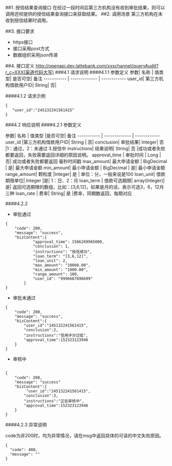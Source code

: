 ##1. 授信结果查询接口
在经过一段时间后第三方机构没有收到审批结果，则可以调用还呗提供的授信结果查询接口来获取结果。
##2. 调用场景
第三方机构在未收到授信结果时调用。




##3. 接口要求
* https接口
* 接口采用post方式
* 数据组织采用json传递



##4. 接口定义
http://openapi.dev.lattebank.com/xxxchannel/queryAudit?r_c=XXX(渠道代码大写)
###4.1 请求说明
####4.1.1 参数定义
参数|  名称 | 值类型| 是否可空|  备注
----------- | ------------- | ------------
user_id| 第三方机构借款用户ID|  String|  否|


####4.1.2 请求示例
```
{
   "user_id":"245132241561415"
}
```
###4.2 响应说明
####4.2.1 参数定义

参数|  名称 | 值类型 |是否可空|  备注
----------- | ------------- | ------------
user_id |第三方机构借款用户ID|  String | 否|
conclusion|  审批结果|  Integer| 否 |1：通过，2：未通过  3.授信中
instructions|  结果说明|  String|  否 |成功或者失败都要返回，失败需要返回详细的原因说明。
approval_time | 审批时间 | Long | 否| 成功或者失败都要返回 毫秒时间戳
max_amount| 最大申请金额 | BigDecimal | 是| 最大申请金额
min_amount| 最小申请金额 | BigDecimal | 是| 最小申请金额
range_amount| 颗粒度 |Integer| 是 | 	单位：分，一般来说是100
loan_unit|  借款期限单位|  Integer |是| 1：日、2：月
loan_term | 借款可选期限|  array(Integer)|  是| 返回可选期限的数组，比如：[3,6,12]，如果是月的话，表示可选3，6，12月三种
loan_rate | 费率|  String|  是 |费率，同期数返回，每期对应


####4.2.2 
* 审批通过
```
{     
    "code": 200,
    "message": "success",
    "bizContent":{
			"approval_time": 1566269965000,
			"conclusion": 1,
			"instructions": "授信成功",
			"loan_term": "[3,6,12]",
			"loan_unit": 2,
			"max_amount": "10000.00",
			"min_amount": "1000.00",
			"range_amount": 100,
			"user_id": "9996687696699"
		}    
}
```
* 审批未通过
```
{
    "code": 200,
    "message": "success",
    "bizContent":{
        "user_id":"245132241561415",
        "conclusion":2,       
        "instructions":"信用评分过低",
        "approval_time":152323123946
    }
}
```

* 审核中

```

{
    "code": 200,
    "message": "success"
    "bizContent":{
         "user_id":"245132241561415",
        "conclusion":3,       
        "instructions":"正在审核中",
        "approval_time":152323123946
    }
}
```

####4.2.3 异常说明

code为非200时，均为异常情况，请在msg中返回具体的可读的中文失败原因。
```
{
  "code": 400,
  "message": ""
}
```


